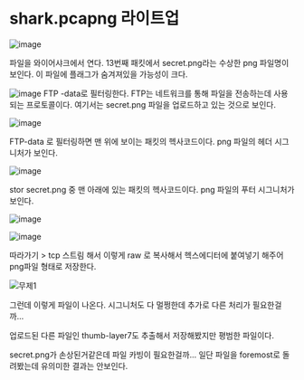 shark.pcapng 라이트업
=====================


![image](https://github.com/user-attachments/assets/5d8db8b3-b45b-4d61-b149-523eb9996cae)

파일을 와이어샤크에서 연다. 13번째 패킷에서 secret.png라는 수상한 png 파일명이 보인다. 이 파일에 플래그가 숨겨져있을 가능성이 크다.


![image](https://github.com/user-attachments/assets/c8750294-042b-44e2-8bc9-43f0dc263245)
FTP -data로 필터링한다. FTP는 네트워크를 통해 파일을 전송하는데 사용되는 프로토콜이다. 여기서는 secret.png 파일을 업로드하고 있는 것으로 보인다. 

![image](https://github.com/user-attachments/assets/cfe22b66-4fc1-49ad-a8e9-8d1bd0f410af)

FTP-data 로 필터링하면 맨 위에 보이는 패킷의 헥사코드이다. png 파일의 헤더 시그니처가 보인다.

![image](https://github.com/user-attachments/assets/52d9fe96-7528-4c64-9658-d174a74226d8)

stor secret.png 중 맨 아래에 있는 패킷의 헥사코드이다. png 파일의 푸터 시그니처가 보인다.

![image](https://github.com/user-attachments/assets/834ec89b-99c4-49d1-b940-6bb4b6842d4a)

![image](https://github.com/user-attachments/assets/dbc5e8e9-a2e7-4959-b2b6-2314df759633)

따라가기 > tcp 스트림 해서 이렇게 raw 로 복사해서 헥스에디터에 붙여넣기 해주어 png파일 형태로 저장한다.

![무제1](https://github.com/user-attachments/assets/9689d611-5ba2-4966-93eb-d1d7b1ab4eb3)

그런데 이렇게 파일이 나온다. 시그니처도 다 멀쩡한데 추가로 다른 처리가 필요한걸까...

업로드된 다른 파일인 thumb-layer7도 추출해서 저장해봤지만 평범한 파일이다.

secret.png가 손상된거같은데 파일 카빙이 필요한걸까... 일단 파일을 foremost로 돌려봤는데 유의미한 결과는 안보인다. 
